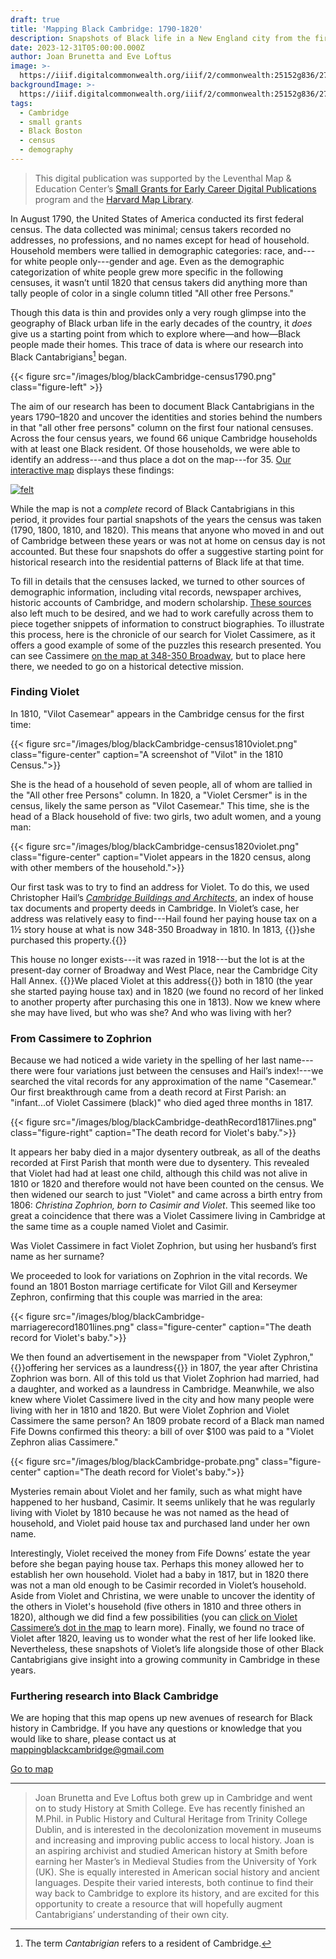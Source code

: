 ```yaml
---
draft: true
title: 'Mapping Black Cambridge: 1790-1820'
description: Snapshots of Black life in a New England city from the first four federal censuses, 1790–1820
date: 2023-12-31T05:00:00.000Z
author: Joan Brunetta and Eve Loftus
image: >-
  https://iiif.digitalcommonwealth.org/iiif/2/commonwealth:25152g836/277,250,2927,2082/1200,/0/default.jpg
backgroundImage: >-
  https://iiif.digitalcommonwealth.org/iiif/2/commonwealth:25152g836/277,250,2927,2082/1200,/0/default.jpg
tags:
  - Cambridge
  - small grants
  - Black Boston
  - census
  - demography
---
```


> This digital publication was supported by the Leventhal Map & Education Center’s [Small Grants for Early Career Digital Publications](https://www.leventhalmap.org/research/digital-publication-small-grants/) program and the [Harvard Map Library](https://library.harvard.edu/libraries/harvard-map-collection).

In August 1790, the United States of America conducted its first federal census. The data collected was minimal; census takers recorded no addresses, no professions, and no names except for head of household. Household members were tallied in demographic categories: race, and---for white people only---gender and age. Even as the demographic categorization of white people grew more specific in the following censuses, it wasn’t until 1820 that census takers did anything more than tally people of color in a single column titled "All other free Persons."

Though this data is thin and provides only a very rough glimpse into the geography of Black urban life in the early decades of the country, it _does_ give us a starting point from which to explore where—and how—Black people made their homes. This trace of data is where our research into Black Cantabrigians[^1] began.

{{< figure src="/images/blog/blackCambridge-census1790.png" class="figure-left" >}}

The aim of our research has been to document Black Cantabrigians in the years 1790–1820 and uncover the identities and stories behind the numbers in that "all other free persons" column on the first four national censuses. Across the four census years, we found 66 unique Cambridge households with at least one Black resident. Of those households, we were able to identify an address---and thus place a dot on the map---for 35. [Our interactive map](https://felt.com/map/Mapping-Black-Cambridge-1790-1820-Snapshots-from-the-First-Four-Federal-Censuses-ghIMa0VXTy6XhXh9A1g2bhA?loc=42.36999,-71.09789,12.89z&share=1) displays these findings:

[![felt](/images/blog/blackCambridge-map.png)](https://felt.com/map/Mapping-Black-Cambridge-1790-1820-Snapshots-from-the-First-Four-Federal-Censuses-ghIMa0VXTy6XhXh9A1g2bhA?loc=42.36999,-71.09789,12.89z&share=1)

While the map is not a _complete_ record of Black Cantabrigians in this period, it provides four partial snapshots of the years the census was taken (1790, 1800, 1810, and 1820). This means that anyone who moved in and out of Cambridge between these years or was not at home on census day is not accounted. But these four snapshots do offer a suggestive starting point for historical research into the residential patterns of Black life at that time.

To fill in details that the censuses lacked, we turned to other sources of demographic information, including vital records, newspaper archives, historic accounts of Cambridge, and modern scholarship. [These sources](https://serious-spandex-908.notion.site/Sources-54bd621e48f34b0b856c4c4f961d526b) also left much to be desired, and we had to work carefully across them to piece together snippets of information to construct biographies. To illustrate this process, here is the chronicle of our search for Violet Cassimere, as it offers a good example of some of the puzzles this research presented. You can see Cassimere [on the map at 348-350 Broadway](https://felt.com/map/Mapping-Black-Cambridge-1790-1820-Snapshots-from-the-First-Four-Federal-Censuses-ghIMa0VXTy6XhXh9A1g2bhA?loc=42.370403,-71.103748,16.98z), but to place here there, we needed to go on a historical detective mission.

### Finding Violet

In 1810, "Vilot Casemear" appears in the Cambridge census for the first time:

{{< figure src="/images/blog/blackCambridge-census1810violet.png" class="figure-center" caption="A screenshot of \"Vilot\" in the 1810 Census.">}}

She is the head of a household of seven people, all of whom are tallied in the "All other free Persons" column. In 1820, a "Violet Cersmer" is in the census, likely the same person as "Vilot Casemear." This time, she is the head of a Black household of five: two girls, two adult women, and a young man:

{{< figure src="/images/blog/blackCambridge-census1820violet.png" class="figure-center" caption="Violet appears in the 1820 census, along with other members of the household.">}}

Our first task was to try to find an address for Violet. To do this, we used Christopher Hail’s *[Cambridge Buildings and Architects](https://wayback.archive-it.org/5488/20170330145516/http://hul.harvard.edu/lib/archives/refshelf/cba/)*, an index of house tax documents and property deeds in Cambridge. In Violet’s case, her address was relatively easy to find---Hail found her paying house tax on a 1½ story house at what is now 348-350 Broadway in 1810. In 1813, {{<popup img-src="/images/blog/blackCambridge-deedlines.png" >}}she purchased this property.{{</popup>}}

This house no longer exists---it was razed in 1918---but the lot is at the present-day corner of Broadway and West Place, near the Cambridge City Hall Annex. {{<popup img-src="/images/blog/blackCambridge-closeup1820.png" >}}We placed Violet at this address{{</popup>}} both in 1810 (the year she started paying house tax) and in 1820 (we found no record of her linked to another property after purchasing this one in 1813). Now we knew where she may have lived, but who was she? And who was living with her? 

### From Cassimere to Zophrion

Because we had noticed a wide variety in the spelling of her last name---there were four variations just between the censuses and Hail’s index!---we searched the vital records for any approximation of the name "Casemear." Our first breakthrough came from a death record at First Parish: an "infant...of Violet Cassimere (black)" who died aged three months in 1817.

{{< figure src="/images/blog/blackCambridge-deathRecord1817lines.png" class="figure-right" caption="The death record for Violet's baby.">}}

It appears her baby died in a major dysentery outbreak, as all of the deaths recorded at First Parish that month were due to dysentery. This revealed that Violet had had at least one child, although this child was not alive in 1810 or 1820 and therefore would not have been counted on the census. We then widened our search to just "Violet" and came across a birth entry from 1806: *Christina Zophrion, born to Casimir and Violet*. This seemed like too great a coincidence that there was a Violet Cassimere living in Cambridge at the same time as a couple named Violet and Casimir.

Was Violet Cassimere in fact Violet Zophrion, but using her husband’s first name as her surname? 

We proceeded to look for variations on Zophrion in the vital records. We found an 1801 Boston marriage certificate for Vilot Gill and Kerseymer Zephron, confirming that this couple was married in the area:

{{< figure src="/images/blog/blackCambridge-marriagerecord1801lines.png" class="figure-center" caption="The death record for Violet's baby.">}}

We then found an advertisement in the newspaper from "Violet Zyphron," {{<popup img-src="/images/blog/blackCambridge-laundressAd.png">}}offering her services as a laundress{{</popup>}} in 1807, the year after Christina Zophrion was born. All of this told us that Violet Zophrion had married, had a daughter, and worked as a laundress in Cambridge. Meanwhile, we also knew where Violet Cassimere lived in the city and how many people were living with her in 1810 and 1820. But were Violet Zophrion and Violet Cassimere the same person? An 1809 probate record of a Black man named Fife Downs confirmed this theory: a bill of over $100 was paid to a "Violet Zephron alias Cassimere."

{{< figure src="/images/blog/blackCambridge-probate.png" class="figure-center" caption="The death record for Violet's baby.">}}

Mysteries remain about Violet and her family, such as what might have happened to her husband, Casimir. It seems unlikely that he was regularly living with Violet by 1810 because he was not named as the head of household, and Violet paid house tax and purchased land under her own name.

Interestingly, Violet received the money from Fife Downs’ estate the year before she began paying house tax. Perhaps this money allowed her to establish her own household. Violet had a baby in 1817, but in 1820 there was not a man old enough to be Casimir recorded in Violet’s household. Aside from Violet and Christina, we were unable to uncover the identity of the others in Violet's household (five others in 1810 and three others in 1820), although we did find a few possibilities (you can [click on Violet Cassimere’s dot in the map](https://felt.com/map/Mapping-Black-Cambridge-1790-1820-Snapshots-from-the-First-Four-Federal-Censuses-ghIMa0VXTy6XhXh9A1g2bhA?loc=42.370333,-71.103786,20.92z) to learn more). Finally, we found no trace of Violet after 1820, leaving us to wonder what the rest of her life looked like. Nevertheless, these snapshots of Violet’s life alongside those of other Black Cantabrigians give insight into a growing community in Cambridge in these years.

### Furthering research into Black Cambridge

We are hoping that this map opens up new avenues of research for Black history in Cambridge. If you have any questions or knowledge that you would like to share, please contact us at mappingblackcambridge@gmail.com 

<a href="https://felt.com/map/Mapping-Black-Cambridge-1790-1820-Snapshots-from-the-First-Four-Federal-Censuses-ghIMa0VXTy6XhXh9A1g2bhA?loc=42.36999,-71.09789,12.89z&share=1" class="btn btn-md btn-outline-primary">Go to map</a>

---

> Joan Brunetta and Eve Loftus both grew up in Cambridge and went on to study History at Smith College. Eve has recently finished an M.Phil. in Public History and Cultural Heritage from Trinity College Dublin, and is interested in the decolonization movement in museums and increasing and improving public access to local history. Joan is an aspiring archivist and studied American history at Smith before earning her Master’s in Medieval Studies from the University of York (UK). She is equally interested in American social history and ancient languages. Despite their varied interests, both continue to find their way back to Cambridge to explore its history, and are excited for this opportunity to create a resource that will hopefully augment Cantabrigians’ understanding of their own city.

[^1]: The term *Cantabrigian* refers to a resident of Cambridge.
